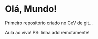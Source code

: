 # Olá, Mundo!
 Primeiro repositório criado no CeV de git...

 Aula ao vivo!
PS: linha add remotamente!

